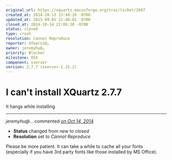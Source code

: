 ```yaml
---
original_url: https://xquartz.macosforge.org/trac/ticket/2047
created_at: 2014-10-13 13:49:16 -0700
updated_at: 2015-09-01 21:48:01 -0700
closed_at: 2014-10-14 22:09:38 -0700
status: closed
type: crash
resolution: Cannot Reproduce
reporter: dfearn1@…
owner: jeremyhu@…
priority: Blocker
milestone: OSX
component: xserver
version: 2.7.7 (xserver-1.15.2)
---
```


I can't install XQuartz 2.7.7
=============================


It hangs while installing



---

*jeremyhu@…* commented *[on Oct 14, 2014](https://xquartz.macosforge.org/trac/ticket/2047#comment:1 "October 14, 2014 at 10:09 PM PDT")*

-   **Status** changed from *new* to *closed*
-   **Resolution** set to *Cannot Reproduce*

Please be more patient. It can take a while to cache all your fonts (especially if you have 3rd party fonts like those installed by MS Office).



